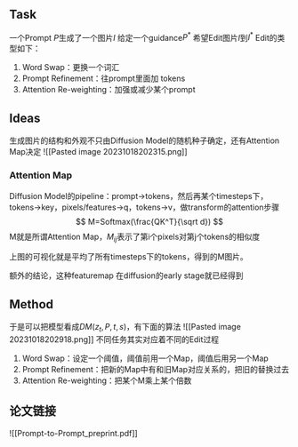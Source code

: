 ## Task
一个Prompt $P$生成了一个图片$I$
给定一个guidance$P^*$  希望Edit图片$I$到$I^*$
Edit的类型如下：
1. Word Swap：更换一个词汇
2. Prompt Refinement：往prompt里面加 tokens
3. Attention Re-weighting：加强或减少某个prompt
## Ideas
生成图片的结构和外观不只由Diffusion Model的随机种子确定，还有Attention Map决定
![[Pasted image 20231018202315.png]]
### Attention Map
Diffusion Model的pipeline：prompt->tokens，然后再某个timesteps下，tokens->key，pixels/features->q，tokens->v，做transform的attention步骤
$$
M=Softmax(\frac{QK^T}{\sqrt d})
$$
M就是所谓Attention Map，$M_{ij}$表示了第i个pixels对第j个tokens的相似度

上图的可视化就是平均了所有timesteps下的tokens，得到的M图片。

额外的结论，这种featuremap 在diffusion的early stage就已经得到

## Method
于是可以把模型看成$DM(z_t,P,t,s)$，有下面的算法
![[Pasted image 20231018202918.png]]
不同任务其实对应着不同的Edit过程
1. Word Swap：设定一个阈值，阈值前用一个Map，阈值后用另一个Map
2. Prompt Refinement：把新的Map中有和旧Map对应关系的，把旧的替换过去
3. Attention Re-weighting：把某个M乘上某个倍数
## 论文链接
![[Prompt-to-Prompt_preprint.pdf]]